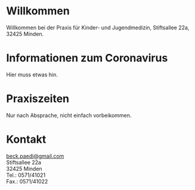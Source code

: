# Willkommen

Willkommen bei der Praxis für Kinder- und Jugendmedizin, Stiftsallee 22a, 32425 Minden.

# Informationen zum Coronavirus

Hier muss etwas hin.

# Praxiszeiten

Nur nach Absprache, nicht einfach vorbeikommen.

# Kontakt

<beck.paedi@gmail.com>  
Stiftsallee 22a  
32425 Minden  
Tel.: 0571/41021  
Fax.: 0571/41022
